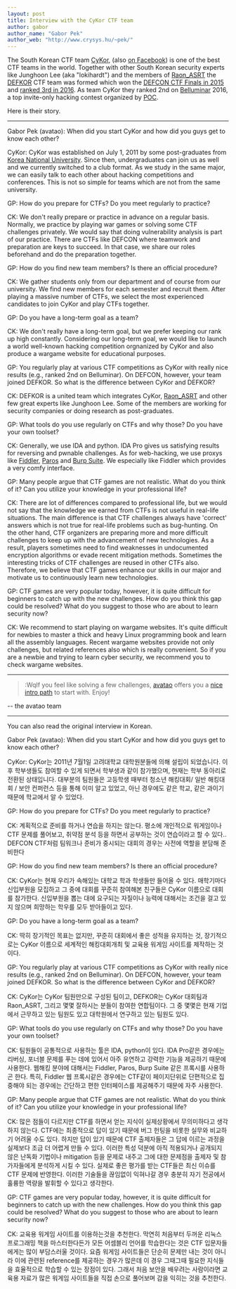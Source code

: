 ```yaml
---
layout: post
title: Interview with the CyKor CTF team
author: gabor
author_name: "Gabor Pek"
author_web: "http://www.crysys.hu/~pek/"
---
```


The South Korean CTF team [CyKor](https://ctftime.org/team/369), (also [on Facebook](https://ko-kr.facebook.com/cistcykor/)) is one of the best CTF teams in the world. Together with other South Korean security experts like Junghoon Lee (aka "lokihardt") and the members of [Raon_ASRT](https://ctftime.org/team/3206) the [DEFKOR](https://ctftime.org/team/16702) CTF team was formed which won the [DEFCON CTF Finals in 2015](https://ctftime.org/event/213) and [ranked 3rd in 2016](https://ctftime.org/event/344). As team CyKor they ranked 2nd on [Belluminar](http://belluminar.org/) 2016, a top invite-only hacking contest organized by [POC](http://www.powerofcommunity.net/).

Here is their story.
<!--excerpt-->

----

<span class="post question">Gabor Pek (avatao): When did you start CyKor and how did you guys get to know each other?</span>

<span class="post answer">CyKor: </span>CyKor was established on July 1, 2011 by some post-graduates from [Korea National University](http://korea.ac.kr/mbshome/mbs/university/index.do). Since then, undergraduates can join us as well and we currently switched to a club format. As we study in the same major, we can easily talk to each other about hacking competitions and conferences. This is not so simple for teams which are not from the same university.

<span class="post question">GP: How do you prepare for CTFs? Do you meet regularly to practice?</span>

<span class="post answer">CK:</span> We don't really prepare or practice in advance on a regular basis. Normally, we practice by playing war games or solving some CTF challenges privately. We would say that doing vulnerability analysis is part of our practice. There are CTFs like DEFCON where teamwork and preparation are keys to succeed. In that case, we share our roles beforehand and do the preparation together.

<span class="post question">GP: How do you find new team members? Is there an official procedure?
</span>

<span class="post answer">CK:</span> We gather students only from our department and of course from our university. We find new members for each semester and recruit them. After playing a massive number of CTFs, we select the most experienced candidates to join CyKor and play CTFs together.

<span class="post question">GP: Do you have a long-term goal as a team?
</span>

<span class="post answer">CK:</span> We don't really have a long-term goal, but we prefer keeping our rank up high constantly. Considering our long-term goal, we would like to launch a world well-known hacking competition orgnanized by CyKor and also produce a wargame website for educational purposes.

<span class="post question">GP: You regularly play at various CTF competitions as CyKor with really nice results (e.g., ranked 2nd on Belluminar). On DEFCON, however, your team joined DEFKOR. So what is the difference between CyKor and DEFKOR?
</span>

<span class="post answer">CK:</span> DEFKOR is a united team which integrates  CyKor, [Raon_ASRT](https://ctftime.org/team/3206) and other few great experts like Junghoon Lee. Some of the members are working for security companies or doing research as post-graduates.

<span class="post question">GP: What tools do you use regularly on CTFs and why those? Do you have your own toolset?</span>

<span class="post answer">CK:</span> Generally, we use IDA and python. IDA Pro gives us satisfying results for reversing and pwnable challenges. As for web-hacking, we use proxys like [Fiddler](http://www.telerik.com/fiddler), [Paros](http://tools.kali.org/web-applications/paros) and [Burp Suite](https://portswigger.net/burp/). We especially like Fiddler which provides a very comfy interface.

<span class="post question">GP: Many people argue that CTF games are not realistic. What do you think of it? Can you utilize your knowledge in your professional life? </span>

<span class="post answer">CK:</span> There are lot of differences compared to professional life, but we would not say that the knowledge we earned from CTFs is not useful in real-life situations. The main difference is that CTF challenges always have 'correct' answers which is not true for real-life problems such as bug-hunting. On the other hand, CTF organizers are preparing more and more difficult challenges to keep up with the advancement of new technologies. As a result, players sometimes need to find weaknesses in undocumented encryption algorithms or evade recent mitigation methods. Sometimes the interesting tricks of CTF challenges are reused in other CTFs also. Therefore, we believe that CTF games enhance our skills in our major and motivate us to continuously learn new technologies.

<span class="post question">GP: CTF games are very popular today, however, it is quite difficult for beginners to catch up with the new challenges. How do you think this gap could be resolved? What do you suggest to those who are about to learn security now? </span>

<span class="post answer">CK:</span> We recommend to start playing on wargame websites. It's quite difficult for newbies to master a thick and heavy Linux programming book and learn all the assembly languages. Recent wargame websites provide not only challenges, but related references also which is really convenient. So if you are a newbie and trying to learn cyber security, we recommend you to check wargame websites.


----

>:WqIf you feel like solving a few challenges, [avatao](https://avatao.com) offers you a [nice intro path](https://platform.avatao.com/paths/ee29eaed-cd00-4a4d-b4bd-4e3cd83d714b) to start with. Enjoy!

[//]: # "If you need more excitement, try this [harder, CTF-like path](https://platform.avatao.com/paths/e1052773-cf38-4f8e-9f7f-813e5e64e400). "

-- the avatao team

----
You can also read the original interview in Korean.

<span class="post question">Gabor Pek (avatao): When did you start CyKor and how did you guys get to know each other?</span>

<span class="post answer">CyKor: </span>CyKor는 2011년 7월1일 고려대학교 대학원분들에 의해 설립이 되었습니다.
이후 학부생들도 참여할 수 있게 되면서 학부생과 같이 참가했으며, 현재는 학부 동아리로
전환된 상태입니다.
대부분의 팀원들은 고등학생 때부터 청소년 해킹대회/ 일반 해킹대회 / 보안 컨퍼런스
등을 통해 이미 알고 있었고, 아닌 경우에도 같은 학교, 같은 과이기 때문에 학교에서
알 수 있었다.

<span class="post question">GP: How do you prepare for CTFs? Do you meet regularly to practice?</span>

<span class="post answer">CK:</span> 계획적으로 준비를 하거나 연습을 하지는 않는다. 평소에 개인적으로 워게임이나 CTF
문제를 풀어보고, 취약점 분석 등을 하면서 공부하는 것이 연습이라고 할 수 있다..
DEFCON CTF처럼 팀워크나 준비가 중시되는 대회의 경우는 사전에 역할을 분담해
준비한다


<span class="post question">GP: How do you find new team members? Is there an official procedure?
</span>

<span class="post answer">CK:</span> CyKor는 현재 우리가 속해있는 대학교 학과 학생들만 들어올 수 있다. 매학기마다
신입부원을 모집하고 그 중에 대회를 꾸준히 참여해본 친구들은 CyKor 이름으로 대회를
참가한다. 신입부원을 뽑는 대에 요구되는 자질이나 능력에 대해서는 조건을 걸고
있지 않으며 희망하는 학우를 모두 받아들이고 있다.

<span class="post question">GP: Do you have a long-term goal as a team?
</span>

<span class="post answer">CK:</span> 딱히 장기적인 목표는 없지만, 꾸준히 대회에서 좋은 성적을 유지하는 것, 장기적으로는
CyKor 이름으로 세계적인 해킹대회개최 및 교육용 워게임 사이트를 제작하는
것이다.

<span class="post question">GP: You regularly play at various CTF competitions as CyKor with really nice results (e.g., ranked 2nd on Belluminar). On DEFCON, however, your team joined DEFKOR. So what is the difference between CyKor and DEFKOR?
</span>

<span class="post answer">CK:</span> CyKor는 CyKor 팀원만으로 구성된 팀이고, DEFKOR는 CyKor 대회팀과 Raon_ASRT, 그리고
몇몇 잘하시는 분들이 참여한 연합팀이다. 그 중 몇몇은 현재 기업에서 근무하고 있는
팀원도 있고 대학원에서 연구하고 있는 팀원도 있다.

<span class="post question">GP: What tools do you use regularly on CTFs and why those? Do you have your own toolset?</span>

<span class="post answer">CK:</span> 팀원들이 공통적으로 사용하는 툴은 IDA, python이 있다. IDA Pro같은 경우에는 리버싱,
포너블 문제를 푸는 데에 있어서 아주 유연하고 강력한 기능을 제공하기 때문에 사용한다.
웹해킹 분야에 대해서는 Fiddler, Paros, Burp Suite 같은 프록시를 사용하곤 한다.
특히, Fiddler 웹 프록시같은 경우에는 CTF같이 페이지단위로 단편적으로 집중해야
되는 경우에는 간단하고 편한 인터페이스를 제공해주기 때문에 자주 사용한다.


<span class="post question">GP: Many people argue that CTF games are not realistic. What do you think of it? Can you utilize your knowledge in your professional life? </span>

<span class="post answer">CK:</span> 많은 점들이 다르지만 CTF를 하면서 얻는 지식이 실제상황에서 무의미하다고 생각하지
 않는다. CTF에는 최종적으로 답이 있기 때문에 버그 헌팅을 비롯한 실무와 비교하기
어려울 수도 있다. 하지만 답이 있기 때문에 CTF 출제자들은 그 답에 이르는 과정을
실제보다 조금 더 어렵게 만들 수 있다. 이러한 특성 덕분에 아직 적용되거나 공개되지
않은 난독화 기법이나 mitigation 등을 문제로 내주고 그에 대한 문제점을 출제자
및 참가자들에게 분석하게 시킬 수 있다. 실제로 좋은 평가를 받는 CTF들은 최신 이슈를
CTF 문제에 반영한다. 이러한 기술들을 끊임없이 익혀나갈 경우 충분히 자기 전공에서
훌륭한 역량을 발휘할 수 있다고 생각한다.

<span class="post question">GP: CTF games are very popular today, however, it is quite difficult for beginners to catch up with the new challenges. How do you think this gap could be resolved? What do you suggest to those who are about to learn security now? </span>

<span class="post answer">CK:</span> 교육용 워게임 사이트를 이용하는것을 추천한다. 막연히 처음부터 두꺼운 리눅스 프로그래밍
책을 마스터한다든가 모든 어셈블리 언어를 학습한다는 것은 CTF 입문자들에게는 많이
부담스러울 것이다. 요즘 워게임 사이트들은 단순히 문제만 내는 것이 아니라 이에
관련된 reference를 제공하는 경우가 많은데 이 경우 그때그때 필요한 지식들을 효율적으로
학습할 수 있는 장점이 있다. 그래서 처음 보안을 배우려는 사람이라면 교육용 자료가
많은 워게임 사이트들을 직접 손으로 풀어보며 감을 익히는 것을 추천한다.
